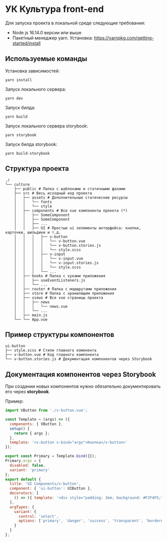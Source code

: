 # УК Культура front-end

Для запуска проекта в локальной среде следующие требования:

- Node js 16.14.0 версии или выше
- Пакетный менеджер yarn. Установка: https://yarnpkg.com/getting-started/install

## Используемые команды

Установка зависимостей:

```
yarn install
```

Запуск локального сервера:

```
yarn dev
```

Запуск билда:

```
yarn build
```

Запуск локального сервера storybook:

```
yarn storybook
```

Запуск билда storybook:

```
yarn build-storybook
```

## Структура проекта

```
./
└── culture
    ├── public # Папка с шаблонами и статичными фалами
    ├── src # Весь исходный код проекта
    │   ├── assets # Дополнительные статические ресурсы
    │   │   └── fonts
    │   │   └── style
    │   ├── components # Все vue компоненты проекта (*)
    │   │   ├── SomeComponent
    │   │   ├── SomeComponent
    │   │   ├── ...
    │   │   ├── UI # Простые ui эелементы интерфейса: кнопки, карточки, шильдики и т.д.
    │   │   │   ├── v-button
    │   │   │   │   └── v-button.vue
    │   │   │   │   └── v-button.stories.js
    │   │   │   │   └── style.scss
    │   │   │   ├── v-input
    │   │   │   │   └── v-input.vue
    │   │   │   │   └── v-input.stories.js
    │   │   │   │   └── style.scss
    │   │   │   └── ...
    │   ├── hooks # Папка с хуками приложения
    │   │   ├── useEventListeners.js
    │   │   └── ...
    │   ├── router # Папка с маршрутами приложения
    │   ├── store # Папка с хранилищем приложения
    │   ├── views # Все vue страницы проекта
    │   │   ├── news
    │   │   │   └── news.vue
    │   │   └── ...
    │   ├── main.js
    └── └── App.vue
```

## Пример структуры компонентов

```
ui-button
├── style.scss # Стили главного комонента
├── v-button.vue # Код главного компонента
└── v-button.stories.js # Документация компонентов через Storybook
```

## Документация компонентов через Storybook

При создании новых компонентов нужно обязательно документировать его через **storybook**.

Пример:

```js
import VButton from './v-button.vue';

const Template = (args) => ({
  components: { VButton },
  setup() {
    return { args };
  },
  template: '<v-button v-bind="args">Кнопка</v-button>'
});

export const Primary = Template.bind({});
Primary.args = {
  disabled: false,
  variant: 'primary'
};
export default {
  title: 'UI Components/v-button',
  component: { 'ui-button': UIButton },
  decorators: [
    () => ({ template: '<div style="padding: 3em; background: #F2F4F5;"><story/></div>' })
  ],
  argTypes: {
    variant: {
      control: 'select',
      options: ['primary', 'danger', 'success', 'transparent', 'bordered', 'gray', 'link']
    }
  }
};
```

